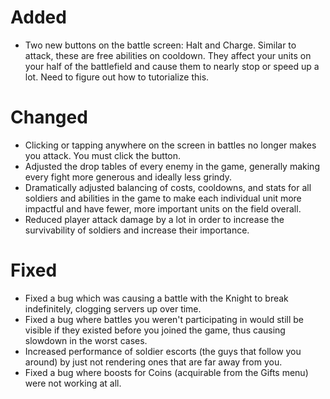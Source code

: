 # Added
- Two new buttons on the battle screen: Halt and Charge. Similar to attack, these are free abilities on cooldown. They affect your units on your half of the battlefield and cause them to nearly stop or speed up a lot. Need to figure out how to tutorialize this.
# Changed
- Clicking or tapping anywhere on the screen in battles no longer makes you attack. You must click the button.
- Adjusted the drop tables of every enemy in the game, generally making every fight more generous and ideally less grindy.
- Dramatically adjusted balancing of costs, cooldowns, and stats for all soldiers and abilities in the game to make each individual unit more impactful and have fewer, more important units on the field overall.
- Reduced player attack damage by a lot in order to increase the survivability of soldiers and increase their importance.
# Fixed
- Fixed a bug which was causing a battle with the Knight to break indefinitely, clogging servers up over time.
- Fixed a bug where battles you weren't participating in would still be visible if they existed before you joined the game, thus causing slowdown in the worst cases.
- Increased performance of soldier escorts (the guys that follow you around) by just not rendering ones that are far away from you.
- Fixed a bug where boosts for Coins (acquirable from the Gifts menu) were not working at all.